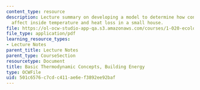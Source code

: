 ```yaml
---
content_type: resource
description: Lecture summary on developing a model to determine how construction materials
  affect inside temperature and heat loss in a small house.
file: https://ol-ocw-studio-app-qa.s3.amazonaws.com/courses/1-020-ecology-ii-engineering-for-sustainability-spring-2008/501c6576c7cdc411ae6ef3892ee92baf_lec8_9.pdf
file_type: application/pdf
learning_resource_types:
- Lecture Notes
parent_title: Lecture Notes
parent_type: CourseSection
resourcetype: Document
title: Basic Thermodynamic Concepts, Building Energy
type: OCWFile
uid: 501c6576-c7cd-c411-ae6e-f3892ee92baf
---
```


